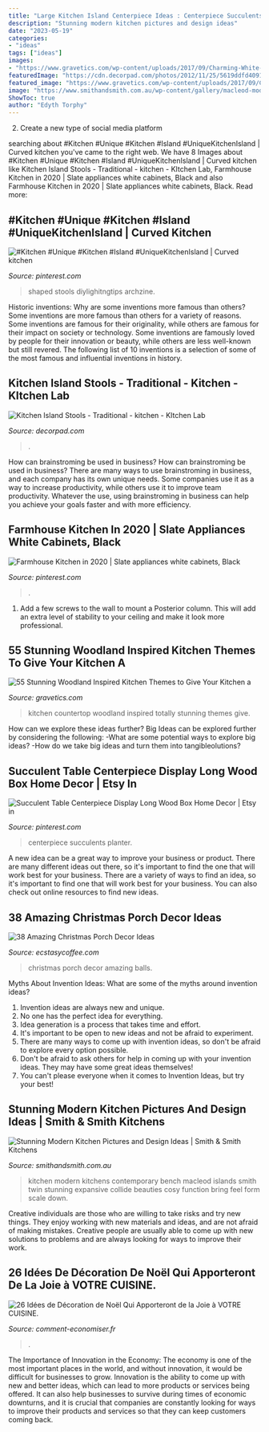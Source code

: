 ```yaml
---
title: "Large Kitchen Island Centerpiece Ideas : Centerpiece Succulents Planter"
description: "Stunning modern kitchen pictures and design ideas"
date: "2023-05-19"
categories:
- "ideas"
tags: ["ideas"]
images:
- "https://www.gravetics.com/wp-content/uploads/2017/09/Charming-White-Kitchen-with-Countertop-Made-Of-Reclaimed-Wood.jpg"
featuredImage: "https://cdn.decorpad.com/photos/2012/11/25/5619ddfd4091.jpg"
featured_image: "https://www.gravetics.com/wp-content/uploads/2017/09/Charming-White-Kitchen-with-Countertop-Made-Of-Reclaimed-Wood.jpg"
image: "https://www.smithandsmith.com.au/wp-content/gallery/macleod-modern-kitchen/modern_kitchen_macleod_stunning_04.jpg"
ShowToc: true
author: "Edyth Torphy"
---
```



2. Create a new type of social media platform

	

		
searching about #Kitchen #Unique #Kitchen #Island #UniqueKitchenIsland | Curved kitchen you've came to the right web. We have 8 Images about #Kitchen #Unique #Kitchen #Island #UniqueKitchenIsland | Curved kitchen like Kitchen Island Stools - Traditional - kitchen - KItchen Lab, Farmhouse Kitchen in 2020 | Slate appliances white cabinets, Black and also Farmhouse Kitchen in 2020 | Slate appliances white cabinets, Black. Read more:
		
    
## #Kitchen #Unique #Kitchen #Island #UniqueKitchenIsland | Curved Kitchen

<img loading=lazy src="https://i.pinimg.com/736x/48/0d/e0/480de094fd744270c6375035c66d3994.jpg" onerror="this.onerror=null;this.src='https://tse2.mm.bing.net/th?id=OIP.-Oidz373eucX9wZhN4G4TgHaLG&amp;pid=15.1';" alt="#Kitchen #Unique #Kitchen #Island #UniqueKitchenIsland | Curved kitchen">

_Source: pinterest.com_

>shaped stools diylighitngtips archzine. 

	

Historic inventions: Why are some inventions more famous than others?
Some inventions are more famous than others for a variety of reasons. Some inventions are famous for their originality, while others are famous for their impact on society or technology. Some inventions are famously loved by people for their innovation or beauty, while others are less well-known but still revered. 
The following list of 10 inventions is a selection of some of the most famous and influential inventions in history.

    
## Kitchen Island Stools - Traditional - Kitchen - KItchen Lab

<img loading=lazy src="https://cdn.decorpad.com/photos/2012/11/25/5619ddfd4091.jpg" onerror="this.onerror=null;this.src='https://tse4.mm.bing.net/th?id=OIP.OPubZFqcg6Q6aCoUpmY9ugHaJ4&amp;pid=15.1';" alt="Kitchen Island Stools - Traditional - kitchen - KItchen Lab">

_Source: decorpad.com_

>. 

	

How can brainstroming be used in business?
How can brainstroming be used in business? There are many ways to use brainstroming in business, and each company has its own unique needs. Some companies use it as a way to increase productivity, while others use it to improve team productivity. Whatever the use, using brainstroming in business can help you achieve your goals faster and with more efficiency.

    
## Farmhouse Kitchen In 2020 | Slate Appliances White Cabinets, Black

<img loading=lazy src="https://i.pinimg.com/736x/d6/2b/f6/d62bf6621c7f2054c00bade684b1a599.jpg" onerror="this.onerror=null;this.src='https://tse3.mm.bing.net/th?id=OIP.-EyOwN4dS8jJ3lMvwn8oQwHaJ3&amp;pid=15.1';" alt="Farmhouse Kitchen in 2020 | Slate appliances white cabinets, Black">

_Source: pinterest.com_

>. 

	

1. Add a few screws to the wall to mount a Posterior column. This will add an extra level of stability to your ceiling and make it look more professional.

    
## 55 Stunning Woodland Inspired Kitchen Themes To Give Your Kitchen A

<img loading=lazy src="https://www.gravetics.com/wp-content/uploads/2017/09/Charming-White-Kitchen-with-Countertop-Made-Of-Reclaimed-Wood.jpg" onerror="this.onerror=null;this.src='https://tse1.mm.bing.net/th?id=OIP.y9AMe_evb7vZmQ2pIM3p5gHaIK&amp;pid=15.1';" alt="55 Stunning Woodland Inspired Kitchen Themes to Give Your Kitchen a">

_Source: gravetics.com_

>kitchen countertop woodland inspired totally stunning themes give. 

	

How can we explore these ideas further?
Big Ideas can be explored further by considering the following: 
-What are some potential ways to explore big ideas? 
-How do we take big ideas and turn them into tangibleolutions?

    
## Succulent Table Centerpiece Display Long Wood Box Home Decor | Etsy In

<img loading=lazy src="https://i.pinimg.com/736x/af/99/40/af99403451b6d92872958e3ab9954e19.jpg" onerror="this.onerror=null;this.src='https://tse4.mm.bing.net/th?id=OIP.hOlwc-a9bWU-zBgbL5Lg-wHaLH&amp;pid=15.1';" alt="Succulent Table Centerpiece Display Long Wood Box Home Decor | Etsy in">

_Source: pinterest.com_

>centerpiece succulents planter. 

	

A new idea can be a great way to improve your business or product. There are many different ideas out there, so it's important to find the one that will work best for your business. There are a variety of ways to find an idea, so it's important to find one that will work best for your business. You can also check out online resources to find new ideas.

    
## 38 Amazing Christmas Porch Decor Ideas

<img loading=lazy src="https://i1.wp.com/www.ecstasycoffee.com/wp-content/uploads/2016/10/Fancy-Red-and-Balls.jpg" onerror="this.onerror=null;this.src='https://tse1.mm.bing.net/th?id=OIP.SLI3zqg2IAH_MA9pexRVdgHaNz&amp;pid=15.1';" alt="38 Amazing Christmas Porch Decor Ideas">

_Source: ecstasycoffee.com_

>christmas porch decor amazing balls. 

	

Myths About Invention Ideas: What are some of the myths around invention ideas?
1. Invention ideas are always new and unique.
2. No one has the perfect idea for everything.
3. Idea generation is a process that takes time and effort.
4. It's important to be open to new ideas and not be afraid to experiment.
5. There are many ways to come up with invention ideas, so don't be afraid to explore every option possible.
6. Don't be afraid to ask others for help in coming up with your invention ideas. They may have some great ideas themselves!
7. You can't please everyone when it comes to Invention Ideas, but try your best!

    
## Stunning Modern Kitchen Pictures And Design Ideas | Smith &amp; Smith Kitchens

<img loading=lazy src="https://www.smithandsmith.com.au/wp-content/gallery/macleod-modern-kitchen/modern_kitchen_macleod_stunning_04.jpg" onerror="this.onerror=null;this.src='https://tse4.mm.bing.net/th?id=OIP.wt2nOg7TYml_evTw-X5YxQHaK9&amp;pid=15.1';" alt="Stunning Modern Kitchen Pictures and Design Ideas | Smith &amp; Smith Kitchens">

_Source: smithandsmith.com.au_

>kitchen modern kitchens contemporary bench macleod islands smith twin stunning expansive collide beauties cosy function bring feel form scale down. 

	

Creative individuals are those who are willing to take risks and try new things. They enjoy working with new materials and ideas, and are not afraid of making mistakes. Creative people are usually able to come up with new solutions to problems and are always looking for ways to improve their work.

    
## 26 Idées De Décoration De Noël Qui Apporteront De La Joie à VOTRE CUISINE.

<img loading=lazy src="https://static.comment-economiser.fr/documents/images/2017/11/vase-avec-boules-noel-neige-cuisine.jpg" onerror="this.onerror=null;this.src='https://tse3.mm.bing.net/th?id=OIP.jxyPR0IMb3-b9UV4E2X5vgHaJ4&amp;pid=15.1';" alt="26 Idées de Décoration de Noël Qui Apporteront de la Joie à VOTRE CUISINE.">

_Source: comment-economiser.fr_

>. 

	

The Importance of Innovation in the Economy:
The economy is one of the most important places in the world, and without innovation, it would be difficult for businesses to grow. Innovation is the ability to come up with new and better ideas, which can lead to more products or services being offered. It can also help businesses to survive during times of economic downturns, and it is crucial that companies are constantly looking for ways to improve their products and services so that they can keep customers coming back.

